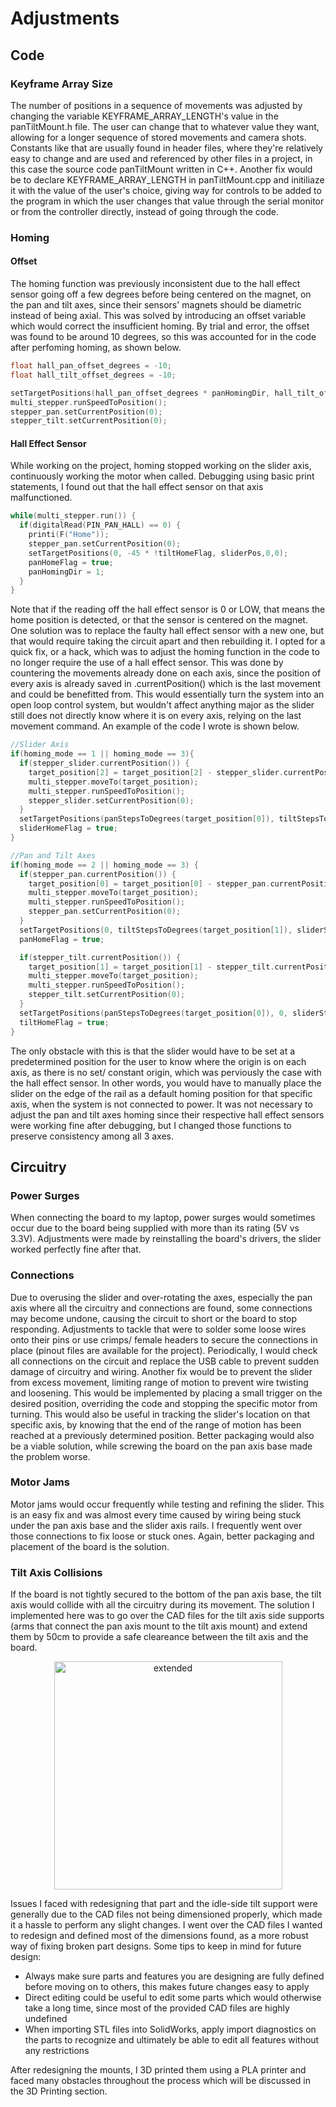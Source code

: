 # Adjustments

## Code

### Keyframe Array Size
The number of positions in a sequence of movements was adjusted by changing the variable KEYFRAME_ARRAY_LENGTH's value in the panTiltMount.h file. The user can change that to whatever value they want, allowing for a longer sequence of stored movements and camera shots. Constants like that are usually found in header files, where they're relatively easy to change and are used and referenced by other files in a project, in this case the source code panTiltMount written in C++. Another fix would be to declare KEYFRAME_ARRAY_LENGTH in panTiltMount.cpp and initiliaze it with the value of the user's choice, giving way for controls to be added to the program in which the user changes that value through the serial monitor or from the controller directly, instead of going through the code. 

### Homing

#### Offset
The homing function was previously inconsistent due to the hall effect sensor going off a few degrees before being centered on the magnet, on the pan and tilt axes, since their sensors' magnets should be diametric instead of being axial. This was solved by introducing an offset variable which would correct the insufficient homing. By trial and error, the offset was found to be around 10 degrees, so this was accounted for in the code after perfoming homing, as shown below.
```c++
float hall_pan_offset_degrees = -10; 
float hall_tilt_offset_degrees = -10;

setTargetPositions(hall_pan_offset_degrees * panHomingDir, hall_tilt_offset_degrees * tiltHomingDir, sliderPos,0,0);
multi_stepper.runSpeedToPosition();
stepper_pan.setCurrentPosition(0);
stepper_tilt.setCurrentPosition(0);
```
#### Hall Effect Sensor
While working on the project, homing stopped working on the slider axis, continuously working the motor when called. Debugging using basic print statements, I found out that the hall effect sensor on that axis malfunctioned.
```c++
while(multi_stepper.run()) {
  if(digitalRead(PIN_PAN_HALL) == 0) {
    printi(F("Home"));
    stepper_pan.setCurrentPosition(0);
    setTargetPositions(0, -45 * !tiltHomeFlag, sliderPos,0,0);
    panHomeFlag = true;
    panHomingDir = 1;
  }
}
```
Note that if the reading off the hall effect sensor is 0 or LOW, that means the home position is detected, or that the sensor is centered on the magnet. One solution was to replace the faulty hall effect sensor with a new one, but that would require taking the circuit apart and then rebuilding it. I opted for a quick fix, or a hack, which was to adjust the homing function in the code to no longer require the use of a hall effect sensor. This was done by countering the movements already done on each axis, since the position of every axis is already saved in .currentPosition() which is the last movement and could be benefitted from. This would essentially turn the system into an open loop control system, but wouldn't affect anything major as the slider still does not directly know where it is on every axis, relying on the last movement command. An example of the code I wrote is shown below.
```c++
//Slider Axis
if(homing_mode == 1 || homing_mode == 3){ 
  if(stepper_slider.currentPosition()) { 
    target_position[2] = target_position[2] - stepper_slider.currentPosition(); 
    multi_stepper.moveTo(target_position); 
    multi_stepper.runSpeedToPosition();
    stepper_slider.setCurrentPosition(0); 
  } 
  setTargetPositions(panStepsToDegrees(target_position[0]), tiltStepsToDegrees(target_position[1]), 0,0,0); //input is in deg/mm, converts into steps and sets target positions
  sliderHomeFlag = true;
}
```
```c++
//Pan and Tilt Axes
if(homing_mode == 2 || homing_mode == 3) { 
  if(stepper_pan.currentPosition()) { 
    target_position[0] = target_position[0] - stepper_pan.currentPosition();
    multi_stepper.moveTo(target_position);
    multi_stepper.runSpeedToPosition();
    stepper_pan.setCurrentPosition(0);
  }
  setTargetPositions(0, tiltStepsToDegrees(target_position[1]), sliderStepsToMillimetres(target_position[2]), 0, 0);
  panHomeFlag = true;

  if(stepper_tilt.currentPosition()) { 
    target_position[1] = target_position[1] - stepper_tilt.currentPosition();
    multi_stepper.moveTo(target_position);
    multi_stepper.runSpeedToPosition();
    stepper_tilt.setCurrentPosition(0);
  }
  setTargetPositions(panStepsToDegrees(target_position[0]), 0, sliderStepsToMillimetres(target_position[2]), 0, 0);
  tiltHomeFlag = true;
}
```
The only obstacle with this is that the slider would have to be set at a predetermined position for the user to know where the origin is on each axis, as there is no set/ constant origin, which was perviously the case with the hall effect sensor. In other words, you would have to manually place the slider on the edge of the rail as a default homing position for that specific axis, when the system is not connected to power. It was not necessary to adjust the pan and tilt axes homing since their respective hall effect sensors were working fine after debugging, but I changed those functions to preserve consistency among all 3 axes.

## Circuitry

### Power Surges
When connecting the board to my laptop, power surges would sometimes occur due to the board being supplied with more than its rating (5V vs 3.3V). Adjustments were made by reinstalling the board's drivers, the slider worked perfectly fine after that. 

### Connections
Due to overusing the slider and over-rotating the axes, especially the pan axis where all the circuitry and connections are found, some connections may become undone, causing the circuit to short or the board to stop responding. Adjustments to tackle that were to solder some loose wires onto their pins or use crimps/ female headers to secure the connections in place (pinout files are available for the project). Periodically, I would check all connections on the circuit and replace the USB cable to prevent sudden damage of circuitry and wiring. Another fix would be to prevent the slider from excess movement, limiting range of motion to prevent wire twisting and loosening. This would be implemented by placing a small trigger on the desired position, overriding the code and stopping the specific motor from turning. This would also be useful in tracking the slider's location on that specific axis, by knowing that the end of the range of motion has been reached at a previously determined position. Better packaging would also be a viable solution, while screwing the board on the pan axis base made the problem worse.

### Motor Jams
Motor jams would occur frequently while testing and refining the slider. This is an easy fix and was almost every time caused by wiring being stuck under the pan axis base and the slider axis rails. I frequently went over those connections to fix loose or stuck ones. Again, better packaging and placement of the board is the solution. 

### Tilt Axis Collisions
If the board is not tightly secured to the bottom of the pan axis base, the tilt axis would collide with all the circuitry during its movement. The solution I implemented here was to go over the CAD files for the tilt axis side supports (arms that connect the pan axis mount to the tilt axis mount) and extend them by 50cm to provide a safe cleareance between the tilt axis and the board. 
<p align="center">
<img width="365" alt="extended" src="https://user-images.githubusercontent.com/72527951/129777372-48c5b9c0-b632-46eb-896f-1732e6583d1e.png">
</p>
Issues I faced with redesigning that part and the idle-side tilt support were generally due to the CAD files not being dimensioned properly, which made it a hassle to perform any slight changes. I went over the CAD files I wanted to redesign and defined most of the dimensions found, as a more robust way of fixing broken part designs.
Some tips to keep in mind for future design:

- Always make sure parts and features you are designing are fully defined before moving on to others, this makes future changes easy to apply
- Direct editing could be useful to edit some parts which would otherwise take a long time, since most of the provided CAD files are highly undefined
- When importing STL files into SolidWorks, apply import diagnostics on the parts to recognize and ultimately be able to edit all features without any restrictions

After redesigning the mounts, I 3D printed them using a PLA printer and faced many obstacles throughout the process which will be discussed in the 3D Printing section.
